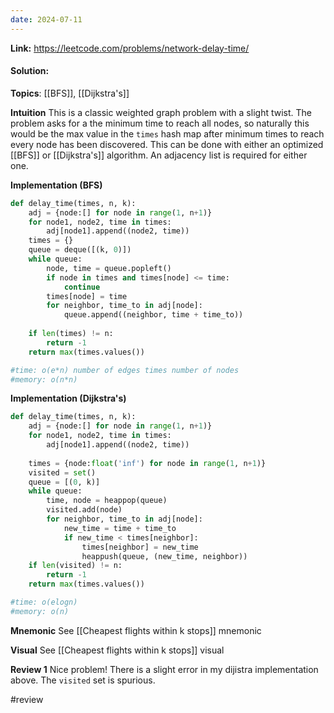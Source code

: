 ```yaml
---
date: 2024-07-11
---
```

**Link:** https://leetcode.com/problems/network-delay-time/
#### Solution:

**Topics**: [[BFS]], [[Dijkstra's]]

**Intuition**
This is a classic weighted graph problem with a slight twist. The problem asks for a the minimum time to reach all nodes, so naturally this would be the max value in the `times` hash map after minimum times to reach every node has been discovered. This  can be done with either an optimized [[BFS]] or [[Dijkstra's]] algorithm. An adjacency list is required for either one.

**Implementation (BFS)**
```python
def delay_time(times, n, k):
	adj = {node:[] for node in range(1, n+1)}
	for node1, node2, time in times:
		adj[node1].append((node2, time))
	times = {}
	queue = deque([(k, 0)])
	while queue:
		node, time = queue.popleft()
		if node in times and times[node] <= time:
			continue
		times[node] = time
		for neighbor, time_to in adj[node]:
			queue.append((neighbor, time + time_to))
			
	if len(times) != n:
		return -1
	return max(times.values())

#time: o(e*n) number of edges times number of nodes
#memory: o(n*n)
```

**Implementation (Dijkstra's)**
```python
def delay_time(times, n, k):
	adj = {node:[] for node in range(1, n+1)}
	for node1, node2, time in times:
		adj[node1].append((node2, time))
		
	times = {node:float('inf') for node in range(1, n+1)}
	visited = set()
	queue = [(0, k)]
	while queue:
		time, node = heappop(queue)
		visited.add(node)
		for neighbor, time_to in adj[node]:
			new_time = time + time_to
			if new_time < times[neighbor]:
				times[neighbor] = new_time
				heappush(queue, (new_time, neighbor))
	if len(visited) != n:
		return -1
	return max(times.values())

#time: o(elogn)
#memory: o(n)
```

**Mnemonic**
See [[Cheapest flights within k stops]] mnemonic

**Visual** 
See [[Cheapest flights within k stops]] visual

**Review 1**
Nice problem! There is a slight error in my dijistra implementation above. The `visited` set is spurious. 

#review 


